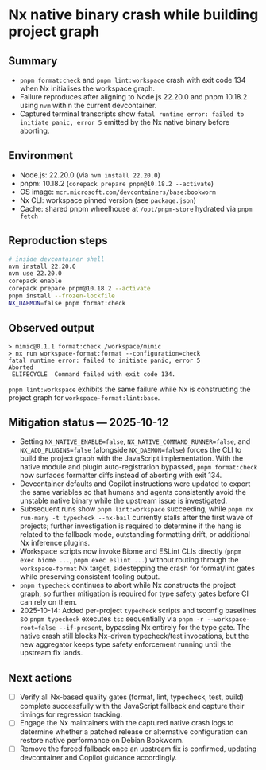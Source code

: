 # Nx native binary crash while building project graph

## Summary

- `pnpm format:check` and `pnpm lint:workspace` crash with exit code 134 when Nx initialises the workspace graph.
- Failure reproduces after aligning to Node.js 22.20.0 and pnpm 10.18.2 using `nvm` within the current devcontainer.
- Captured terminal transcripts show `fatal runtime error: failed to initiate panic, error 5`
  emitted by the Nx native binary before aborting.

## Environment

- Node.js: 22.20.0 (via `nvm install 22.20.0`)
- pnpm: 10.18.2 (`corepack prepare pnpm@10.18.2 --activate`)
- OS image: `mcr.microsoft.com/devcontainers/base:bookworm`
- Nx CLI: workspace pinned version (see `package.json`)
- Cache: shared pnpm wheelhouse at `/opt/pnpm-store` hydrated via `pnpm fetch`

## Reproduction steps

```bash
# inside devcontainer shell
nvm install 22.20.0
nvm use 22.20.0
corepack enable
corepack prepare pnpm@10.18.2 --activate
pnpm install --frozen-lockfile
NX_DAEMON=false pnpm format:check
```

## Observed output

```
> mimic@0.1.1 format:check /workspace/mimic
> nx run workspace-format:format --configuration=check
fatal runtime error: failed to initiate panic, error 5
Aborted
 ELIFECYCLE  Command failed with exit code 134.
```

`pnpm lint:workspace` exhibits the same failure while Nx is constructing the project graph for `workspace-format:lint:base`.

## Mitigation status — 2025-10-12

- Setting `NX_NATIVE_ENABLE=false`, `NX_NATIVE_COMMAND_RUNNER=false`, and `NX_ADD_PLUGINS=false`
  (alongside `NX_DAEMON=false`) forces the CLI to build the project graph with the JavaScript
  implementation. With the native module and plugin auto-registration bypassed, `pnpm format:check`
  now surfaces formatter diffs instead of aborting with exit 134.
- Devcontainer defaults and Copilot instructions were updated to export the same variables so that
  humans and agents consistently avoid the unstable native binary while the upstream issue is
  investigated.
- Subsequent runs show `pnpm lint:workspace` succeeding, while `pnpm nx run-many -t typecheck --nx-bail`
  currently stalls after the first wave of projects; further investigation is required to determine if
  the hang is related to the fallback mode, outstanding formatting drift, or additional Nx inference
  plugins.
- Workspace scripts now invoke Biome and ESLint CLIs directly (`pnpm exec biome ...`, `pnpm exec eslint ...`)
  without routing through the `workspace-format` Nx target, sidestepping the crash for format/lint gates
  while preserving consistent tooling output.
- `pnpm typecheck` continues to abort while Nx constructs the project graph, so further mitigation is
  required for type safety gates before CI can rely on them.
- 2025-10-14: Added per-project `typecheck` scripts and tsconfig baselines so `pnpm typecheck`
  executes `tsc` sequentially via `pnpm -r --workspace-root=false --if-present`, bypassing Nx entirely
  for the type gate. The native crash still blocks Nx-driven typecheck/test invocations, but the new
  aggregator keeps type safety enforcement running until the upstream fix lands.

## Next actions

- [ ] Verify all Nx-based quality gates (format, lint, typecheck, test, build) complete successfully
      with the JavaScript fallback and capture their timings for regression tracking.
- [ ] Engage the Nx maintainers with the captured native crash logs to determine whether a patched
      release or alternative configuration can restore native performance on Debian Bookworm.
- [ ] Remove the forced fallback once an upstream fix is confirmed, updating devcontainer and Copilot
      guidance accordingly.
